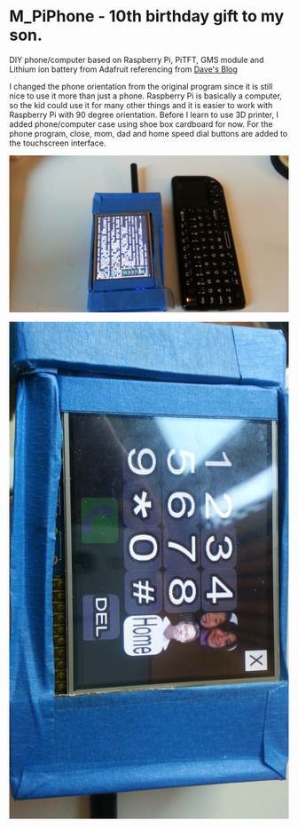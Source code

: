 M_PiPhone - 10th birthday gift to my son.
=======

DIY phone/computer based on Raspberry Pi, PiTFT, GMS module and Lithium ion battery from Adafruit referencing from [Dave's Blog](http://www.davidhunt.ie/piphone-a-raspberry-pi-based-smartphone/)

I changed the phone orientation from the original program since it is still nice to use it more than just a phone.  Raspberry Pi is basically a computer, so the kid could use it for many other things and it is easier to work with Raspberry Pi with 90 degree orientation. Before I learn to use 3D printer, I added phone/computer case using shoe box cardboard for now.  For the phone program, close, mom, dad and home speed dial buttons are added to the touchscreen interface.

![M Phone](https://github.com/koodlelab/M_PiPhone/blob/master/20150209_175716.jpg)

![M Phone2](https://github.com/koodlelab/M_PiPhone/blob/master/20150210_170352.jpg)
